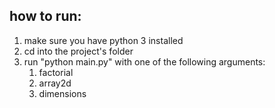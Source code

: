 ## how to run:

1. make sure you have python 3 installed
2. cd into the project's folder
3. run "python main.py" with one of the following arguments:
   1. factorial
   2. array2d
   3. dimensions
